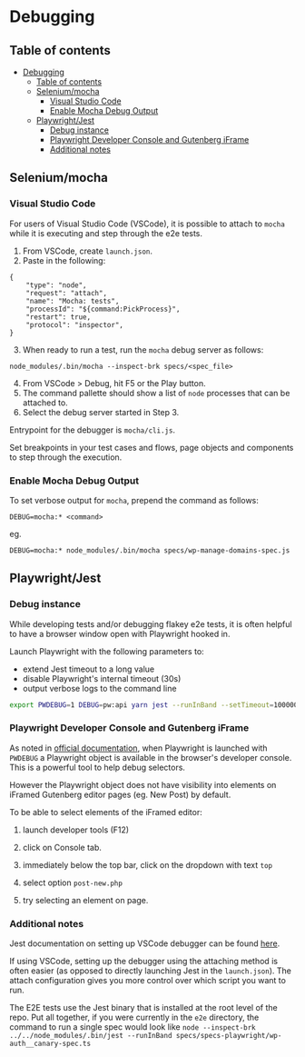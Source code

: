 # Debugging

## Table of contents

<!-- TOC -->

- [Debugging](#debugging)
  - [Table of contents](#table-of-contents)
  - [Selenium/mocha](#seleniummocha)
    - [Visual Studio Code](#visual-studio-code)
    - [Enable Mocha Debug Output](#enable-mocha-debug-output)
  - [Playwright/Jest](#playwrightjest)
    - [Debug instance](#debug-instance)
    - [Playwright Developer Console and Gutenberg iFrame](#playwright-developer-console-and-gutenberg-iframe)
    - [Additional notes](#additional-notes)

<!-- /TOC -->

## Selenium/mocha

### Visual Studio Code

For users of Visual Studio Code (VSCode), it is possible to attach to `mocha` while it is executing and step through the e2e tests.

1. From VSCode, create `launch.json`.
2. Paste in the following:

```
{
    "type": "node",
    "request": "attach",
    "name": "Mocha: tests",
    "processId": "${command:PickProcess}",
    "restart": true,
    "protocol": "inspector",
}
```

3. When ready to run a test, run the `mocha` debug server as follows:

```
node_modules/.bin/mocha --inspect-brk specs/<spec_file>
```

4. From VSCode > Debug, hit F5 or the Play button.
5. The command pallette should show a list of `node` processes that can be attached to.
6. Select the debug server started in Step 3.

Entrypoint for the debugger is `mocha/cli.js`.

Set breakpoints in your test cases and flows, page objects and components to step through the execution.

### Enable Mocha Debug Output

To set verbose output for `mocha`, prepend the command as follows:

```
DEBUG=mocha:* <command>
```

eg.

```
DEBUG=mocha:* node_modules/.bin/mocha specs/wp-manage-domains-spec.js
```

## Playwright/Jest

### Debug instance

While developing tests and/or debugging flakey e2e tests, it is often helpful to have a browser window open with Playwright hooked in.

Launch Playwright with the following parameters to:

- extend Jest timeout to a long value
- disable Playwright's internal timeout (30s)
- output verbose logs to the command line

```bash
export PWDEBUG=1 DEBUG=pw:api yarn jest --runInBand --setTimeout=10000000000<spec>
```

### Playwright Developer Console and Gutenberg iFrame

As noted in [official documentation](https://playwright.dev/docs/debug#selectors-in-developer-tools-console), when Playwright is launched with `PWDEBUG` a Playwright object is available in the browser's developer console. This is a powerful tool to help debug selectors.

However the Playwright object does not have visibility into elements on iFramed Gutenberg editor pages (eg. New Post) by default.

To be able to select elements of the iFramed editor:

1. launch developer tools (F12)

2. click on Console tab.

3. immediately below the top bar, click on the dropdown with text `top`

4. select option `post-new.php`

5. try selecting an element on page.

### Additional notes

Jest documentation on setting up VSCode debugger can be found [here](https://jestjs.io/docs/troubleshooting#debugging-in-vs-code).

If using VSCode, setting up the debugger using the attaching method is often easier (as opposed to directly launching Jest in the `launch.json`). The attach configuration gives you more control over which script you want to run.

The E2E tests use the Jest binary that is installed at the root level of the repo. Put all together, if you were currently in the `e2e` directory, the command to run a single spec would look like `node --inspect-brk ../../node_modules/.bin/jest --runInBand specs/specs-playwright/wp-auth__canary-spec.ts`

